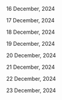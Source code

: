 16 December, 2024

17 December, 2024

18 December, 2024

19 December, 2024

20 December, 2024

21 December, 2024

22 December, 2024

23 December, 2024